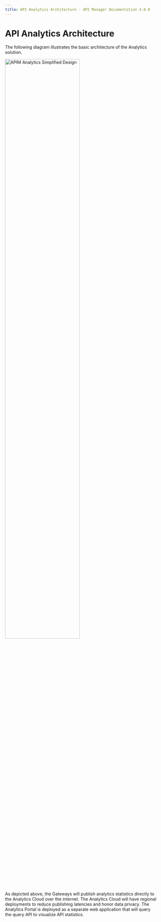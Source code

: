 ```yaml
---
title: API Analytics Architecture - API Manager Documentation 4.0.0
---
```


# API Analytics Architecture

The following diagram illustrates the basic architecture of the Analytics solution.

<a href="{{base_path}}/assets/img/analytics/apim-analytics-simplified.jpg"><img src="{{base_path}}/assets/img/analytics/apim-analytics-simplified.jpg" width="70%" alt="APIM Analytics Simplified Design"></a>

As depicted above, the Gateways will publish analytics statistics directly to the Analytics Cloud over the internet. The Analytics Cloud will have regional deployments to reduce publishing latencies and honor data privacy. The Analytics Portal is deployed as a separate web application that will query the query API to visualize API statistics.
